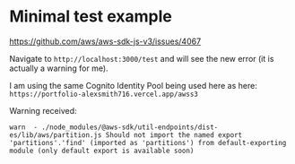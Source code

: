 # Minimal test example

https://github.com/aws/aws-sdk-js-v3/issues/4067

Navigate to `http://localhost:3000/test` and will see the new error (it is actually a warning for me).

I am using the same Cognito Identity Pool being used here as here: `https://portfolio-alexsmith716.vercel.app/awss3`

Warning received:

`warn  - ./node_modules/@aws-sdk/util-endpoints/dist-es/lib/aws/partition.js
Should not import the named export 'partitions'.'find' (imported as 'partitions') from default-exporting module (only default export is available soon)`
